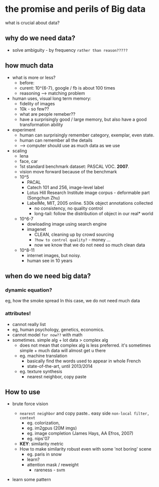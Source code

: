 # the promise and perils of Big data
what is crucial about data?

## why do we need data?
- solve ambiguity - by frequency `rather than reason?????`

## how much data 
- what is more or less?
    + before: 
    + curent: 10^{6-7}, google / fb is about 100 times
    + reasoning --> matching problem
- human uses, visual long term memory: 
    + fidelity of images
    + 10k - so few??
    + what are people remeber??
    + have a surprisingly good / large memory, but also have a good transformation ability
- experiment
    + human can surprisingly remember category, exemplar, even state. 
    + human can remember all the details
    + --> computer should use as much data as we use
- scaling
    + lena
    + face, car
    + 1st standard benchmark dataset: PASCAL VOC. **2007**. 
    + vision move forward because of the benchmark
    + 10^5 
        * PACAL
        * Catech 101 and 256, image-level label
        * Lotus Hill Research Institute image corpus - deformable part (Songchun Zhu)
        * LabelMe, MIT, 2005 online. 530k object annotations collected
            - no consistency, no quality control
            - long-tail: follow the distribution of object in our real* world
    + 10^6-7
        * dowloading image using search engine
        * imagenet
            - CLEAN, cleaning up by crowd sourcing
            - `?how to control quality?` - money ...
            - now we know that we do not need so much clean data
    + 10^8-11
        * internet images, but noisy. 
        * human see in 10 years


## when do we need big data?

### dynamic equation?
eg, how the smoke spread
In this case, we do not need much data

### attributes!
- cannot really list
- eg, human psychology, genetics, economics. 
- cannot model `for now??` with math
- sometimes. simple alg + lot data > complex alg
    + does not mean that complex alg is less preferred. it's sometimes simple + much data will almost get u there
    + eg. machine translation
        * basically find the words used to appear in whole French 
        * state-of-the-art, until 2013/2014
    + eg. texture synthesis
        * nearest neighbor, copy paste


## How to use
- brute force vision
    + `nearest neighbor` and copy paste.. easy side
        ``non-local filter, context``
        * eg. colorization, 
        * eg. im2gpus (20M imgs)
        * eg. image completion (James Hays, AA Efros, 2007)
        * eg. nips'07
    + **KEY**: similarity metric
    + How to make similarity robust even with some 'not boring' scene
        * eg. paris in snow
        * learn? 
        * attention mask / reweight
            - rareness - svm

- learn some pattern






































